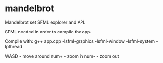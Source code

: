 # mandelbrot
Mandelbrot set SFML explorer and API.

SFML needed in order to compile the app.

Compile with:
  g++ app.cpp -lsfml-graphics -lsfml-window -lsfml-system -lpthread
  
WASD - move around
num+ - zoom in
num- - zoom out
